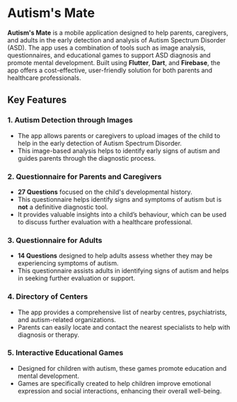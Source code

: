 # Autism's Mate

**Autism's Mate** is a mobile application designed to help parents, caregivers, and adults in the early detection and analysis of Autism Spectrum Disorder (ASD). The app uses a combination of tools such as image analysis, questionnaires, and educational games to support ASD diagnosis and promote mental development. Built using **Flutter**, **Dart**, and **Firebase**, the app offers a cost-effective, user-friendly solution for both parents and healthcare professionals.

## Key Features

### 1. **Autism Detection through Images**
   - The app allows parents or caregivers to upload images of the child to help in the early detection of Autism Spectrum Disorder.
   - This image-based analysis helps to identify early signs of autism and guides parents through the diagnostic process.

### 2. **Questionnaire for Parents and Caregivers**
   - **27 Questions** focused on the child's developmental history.
   - This questionnaire helps identify signs and symptoms of autism but is **not** a definitive diagnostic tool.
   - It provides valuable insights into a child’s behaviour, which can be used to discuss further evaluation with a healthcare professional.

### 3. **Questionnaire for Adults**
   - **14 Questions** designed to help adults assess whether they may be experiencing symptoms of autism.
   - This questionnaire assists adults in identifying signs of autism and helps in seeking further evaluation or support.

### 4. **Directory of Centers**
   - The app provides a comprehensive list of nearby centres, psychiatrists, and autism-related organizations.
   - Parents can easily locate and contact the nearest specialists to help with diagnosis or therapy.

### 5. **Interactive Educational Games**
   - Designed for children with autism, these games promote education and mental development.
   - Games are specifically created to help children improve emotional expression and social interactions, enhancing their overall well-being.
